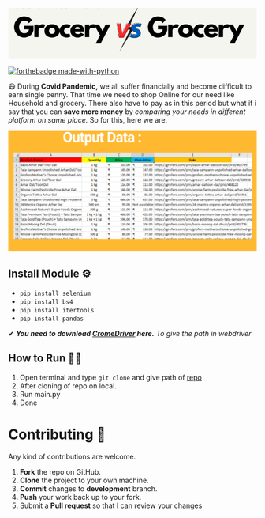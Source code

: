 

![Grocery](https://github.com/heykush/Grocery-VS-Grocery/blob/main/image.png?raw=true)


[![forthebadge made-with-python](http://ForTheBadge.com/images/badges/made-with-python.svg)](https://www.python.org/) 


😷 During **Covid Pandemic,** we all suffer financially and become difficult to earn single penny. That time we need to shop Online for our need like Household and grocery. There also have to pay as in this period but what if i say that you can **save more money** by *comparing your needs in different platform on same place.* So for this, here we are.  

![Output Data](https://github.com/heykush/Grocery-VS-Grocery/blob/main/Output.png)

 ## Install Module ⚙
- `pip install selenium`
- `pip install bs4`
- `pip install itertools`
- `pip install pandas`

✔ ***You need to download [CromeDriver](https://chromedriver.chromium.org/downloads) here.***
*To give the path in webdriver*

## How to Run 🏃‍♂️ 
1. Open terminal and type `git clone` and give path of [repo](https://github.com/heykush/Grocery-VS-Grocery.git)
2. After cloning of repo on local.
3. Run main.py
4. Done


Contributing 🤝
==========
Any kind of contributions are welcome.
1. **Fork** the repo on GitHub.
2. **Clone** the project to your own machine.
3. **Commit** changes to **development** branch.
4. **Push** your work back up to your fork.
5. Submit a **Pull request** so that I can review your changes

